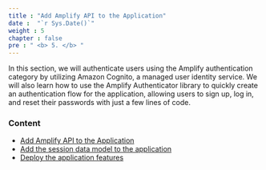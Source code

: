 ```yaml
---
title : "Add Amplify API to the Application"
date :  "`r Sys.Date()`" 
weight : 5
chapter : false
pre : " <b> 5. </b> "
---
```


In this section, we will authenticate users using the Amplify authentication category by utilizing Amazon Cognito, a managed user identity service. 
We will also learn how to use the Amplify Authenticator library to quickly create an authentication flow for the application, allowing users to sign up, log in, and reset their passwords with just a few lines of code.
### Content
  - [Add Amplify API to the Application](5.1-addAPI/)
  - [Add the session data model to the application](5.2-addData/)
  - [Deploy the application features](5.3-upFeature/)
